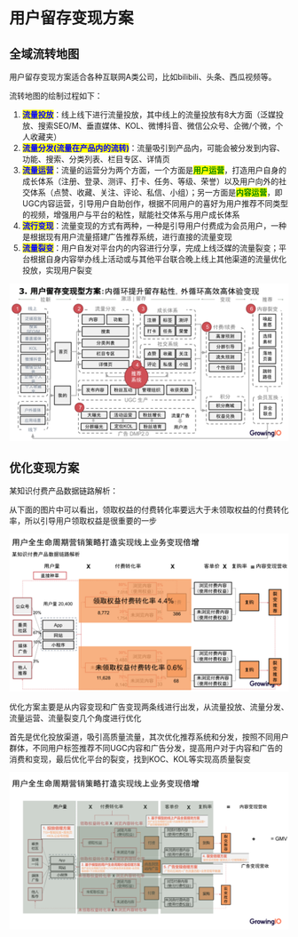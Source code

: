 # 用户留存变现方案

## 全域流转地图

用户留存变现方案适合各种互联网A类公司，比如bilibili、头条、西瓜视频等。

流转地图的绘制过程如下：

1. <mark style="color:blue;">**流量投放**</mark>：线上线下进行流量投放，其中线上的流量投放有8大方面（泛媒投放、搜索SEO/M、垂直媒体、KOL、微博抖音、微信公众号、企微/个微，个人收藏夹）
2. <mark style="color:blue;">**流量分发(流量在产品内的流转)**</mark>：流量吸引到产品内，可能会被分发到内容、功能、搜索、分类列表、栏目专区、详情页
3. <mark style="color:blue;">**流量运营**</mark>：流量的运营分为两个方面，一个方面是<mark style="color:green;">**用户运营**</mark>，打造用户自身的成长体系（注册、登录、测评、打卡、任务、等级、荣誉）以及用户向外的社交体系（点赞、收藏、关注、评论、私信、小组）；另一方面是<mark style="color:green;">**内容运营**</mark>，即UGC内容运营，引导用户自助创作，根据不同用户的喜好为用户推荐不同类型的视频，增强用户与平台的粘性，赋能社交体系与用户成长体系
4. <mark style="color:blue;">**流行变现**</mark>：流量变现的方式有两种，一种是引导用户付费成为会员用户，一种是根据现有用户流量搭建广告推荐系统，进行直接的流量变现
5. <mark style="color:blue;">**流量裂变**</mark>：用户自发对平台内的内容进行分享，完成上线泛媒的流量裂变；平台根据自身内容举办线上活动或与其他平台联合晚上线上其他渠道的流量优化投放，实现用户裂变

![流转地图](<../../.gitbook/assets/1个亿解决方案框架3.0-1103.pptx (3).png>)

## 优化变现方案

某知识付费产品数据链路解析：

从下面的图片中可以看出，领取权益的付费转化率要远大于未领取权益的付费转化率，所以引导用户领取权益是很重要的一步

![](<../../.gitbook/assets/1个亿解决方案框架3.0-1103.pptx (4).png>)

优化方案主要是从内容变现和广告变现两条线进行出发，从流量投放、流量分发、流量运营、流量裂变几个角度进行优化

首先是优化投放渠道，吸引高质量流量，其次优化推荐系统和分发，按照不同用户群体，不同用户标签推荐不同UGC内容和广告分发，提高用户对于内容和广告的消费和变现，最后优化平台的裂变，找到KOC、KOL等实现高质量裂变

![优化方案](<../../.gitbook/assets/1个亿解决方案框架3.0-1103.pptx (5).png>)

